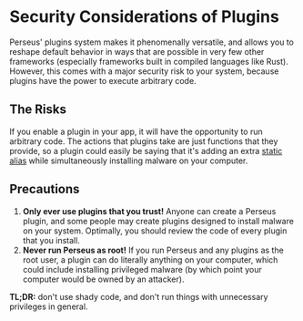 # Security Considerations of Plugins

Perseus' plugins system makes it phenomenally versatile, and allows you to reshape default behavior in ways that are possible in very few other frameworks (especially frameworks built in compiled languages like Rust). However, this comes with a major security risk to your system, because plugins have the power to execute arbitrary code.

## The Risks

If you enable a plugin in your app, it will have the opportunity to run arbitrary code. The actions that plugins take are just functions that they provide, so a plugin could easily be saying that it's adding an extra [static alias](:reference/static-content) while simultaneously installing malware on your computer.

## Precautions

1. **Only ever use plugins that you trust!** Anyone can create a Perseus plugin, and some people may create plugins designed to install malware on your system. Optimally, you should review the code of every plugin that you install.
2. **Never run Perseus as root!** If you run Perseus and any plugins as the root user, a plugin can do literally anything on your computer, which could include installing privileged malware (by which point your computer would be owned by an attacker).

**TL;DR:** don't use shady code, and don't run things with unnecessary privileges in general.
